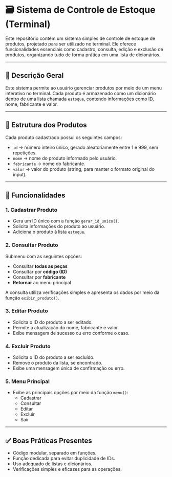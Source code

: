 # 🗃️ Sistema de Controle de Estoque (Terminal)

Este repositório contém um sistema simples de controle de estoque de produtos, projetado para ser utilizado no terminal. Ele oferece funcionalidades essenciais como cadastro, consulta, edição e exclusão de produtos, organizando tudo de forma prática em uma lista de dicionários.

---

## 🧾 Descrição Geral

Este sistema permite ao usuário gerenciar produtos por meio de um menu interativo no terminal. Cada produto é armazenado como um dicionário dentro de uma lista chamada `estoque`, contendo informações como ID, nome, fabricante e valor.

---

## 🧩 Estrutura dos Produtos

Cada produto cadastrado possui os seguintes campos:

- `id` → número inteiro único, gerado aleatoriamente entre 1 e 999, sem repetições.
- `nome` → nome do produto informado pelo usuário.
- `fabricante` → nome do fabricante.
- `valor` → valor do produto (string, para manter o formato original do input).

---

## 🔧 Funcionalidades

### 1. Cadastrar Produto
- Gera um ID único com a função `gerar_id_unico()`.
- Solicita informações do produto ao usuário.
- Adiciona o produto à lista `estoque`.

### 2. Consultar Produto
Submenu com as seguintes opções:
- Consultar **todas as peças**
- Consultar por **código (ID)**
- Consultar por **fabricante**
- **Retornar** ao menu principal

A consulta utiliza verificações simples e apresenta os dados por meio da função `exibir_produto()`.

### 3. Editar Produto
- Solicita o ID do produto a ser editado.
- Permite a atualização do nome, fabricante e valor.
- Exibe mensagem de sucesso ou erro conforme o caso.

### 4. Excluir Produto
- Solicita o ID do produto a ser excluído.
- Remove o produto da lista, se encontrado.
- Exibe uma mensagem única de confirmação ou erro.

### 5. Menu Principal
- Exibe as principais opções por meio da função `menu()`:
  - Cadastrar
  - Consultar
  - Editar
  - Excluir
  - Sair

---

## ✅ Boas Práticas Presentes

- Código modular, separado em funções.
- Função dedicada para evitar duplicidade de IDs.
- Uso adequado de listas e dicionários.
- Verificações simples e eficazes para as operações.
